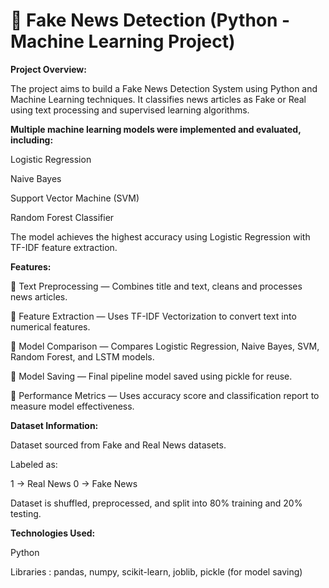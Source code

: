 # 📰 Fake News Detection (Python - Machine Learning Project)

**Project Overview:**

The project aims to build a Fake News Detection System using Python and Machine Learning techniques. It classifies news articles as Fake or Real using text processing and supervised learning algorithms.

**Multiple machine learning models were implemented and evaluated, including:**

Logistic Regression

Naive Bayes

Support Vector Machine (SVM)

Random Forest Classifier


The model achieves the highest accuracy using Logistic Regression with TF-IDF feature extraction.

**Features:**

📌 Text Preprocessing — Combines title and text, cleans and processes news articles.

📌 Feature Extraction — Uses TF-IDF Vectorization to convert text into numerical features.

📌 Model Comparison — Compares Logistic Regression, Naive Bayes, SVM, Random Forest, and LSTM models.

📌 Model Saving — Final pipeline model saved using pickle for reuse.

📌 Performance Metrics — Uses accuracy score and classification report to measure model effectiveness.

**Dataset Information:**

Dataset sourced from Fake and Real News datasets.

Labeled as:

1 → Real News
0 → Fake News

Dataset is shuffled, preprocessed, and split into 80% training and 20% testing.

**Technologies Used:**

Python

Libraries : pandas, numpy, scikit-learn, joblib, pickle (for model saving)


